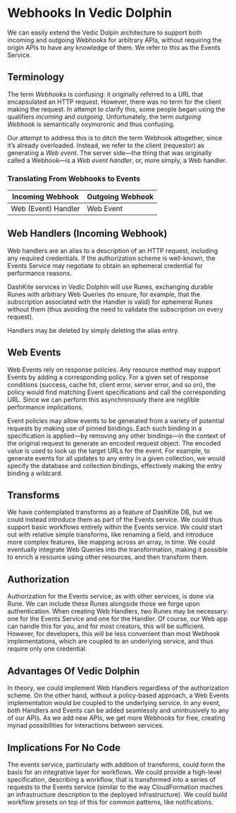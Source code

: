 # Webhooks In Vedic Dolphin

We can easily extend the Vedic Dolpin architecture to support both incoming and outgoing Webhooks for arbitrary APIs, without requiring the origin APIs to have any knowledge of them. We refer to this as the Events Service.

## Terminology

The term _Webhooks_ is confusing: it originally referred to a URL that encapsulated an HTTP request. However, there was no term for the client making the request. In attempt to clarify this, some people began using the qualifiers _incoming_ and _outgoing_. Unfortunately, the term _outgoing Webhook_ is semantically oxymoronic and thus confusing.

Our attempt to address this is to ditch the term Webhook altogether, since it’s already overloaded. Instead, we refer to the client (requestor) as generating a _Web event_. The server side—the thing that was originally called a Webhook—is a _Web event handler_, or, more simply, a Web handler.

### Translating From Webhooks to Events

| Incoming Webhook    | Outgoing Webhook |
| ------------------- | ---------------- |
| Web (Event) Handler | Web Event        |

## Web Handlers (Incoming Webhook)

Web handlers are an alias to a description of an HTTP request, including any required credentials. If the authorization scheme is well-known, the Events Service may negotiate to obtain an ephemeral credential for performance reasons.

DashKite services in Vedic Dolphin will use Runes, exchanging durable Runes with arbitrary Web Queries (to ensure, for example, that the subscription associated with the Handler is valid) for ephemeral Runes without them (thus avoiding the need to validate the subscription on every request).

Handlers may be deleted by simply deleting the alias entry.

## Web Events

Web Events rely on response policies. Any resource method may support Events by adding a corresponding policy. For a given set of response conditions (success, cache hit, client error, server error, and so on), the policy would find matching Event specifications and call the corresponding URL. Since we can perform this asynchronously there are neglible performance implications.

Event policies may allow events to be generated from a variety of potential requests by making use of pinned bindings. Each such binding in a specification is applied—by removing any other bindings—in the context of the original request to generate an encoded request object. The encoded value is used to look up the target URLs for the event. For example, to generate events for all updates to any entry in a given collection, we would specify the database and collection bindings, effectively making the entry binding a wildcard.

## Transforms

We have contemplated transforms as a feature of DashKite DB, but we could instead introduce them as part of the Events service. We could thus support basic workflows entirely within the Events service. We could start out with relative simple transforms, like renaming a field, and introduce more complex features, like mapping across an array, in time. We could eventually integrate Web Queries into the transformation, making it possible to enrich a resource using other resources, and then transform them.

## Authorization

Authorization for the Events service, as with other services, is done via Rune. We can include these Runes alongside those we forge upon authentication. When creating Web Handlers, two Runes may be necessary: one for the Events Service and one for the Handler. Of course, our Web app can handle this for you, and for most creators, this will be sufficient. However, for developers, this will be less convenient than most Webhook implementations, which are coupled to an underlying service, and thus require only one credential.

## Advantages Of Vedic Dolphin

In theory, we could implement Web Handlers regardless of the authorization scheme. On the other hand, without a policy-based approach, a Web Events implementation would be coupled to the underlying service. In any event, both Handlers and Events can be added seamlessly and unintrusively to any of our APIs. As we add new APIs, we get more Webhooks for free, creating myriad possibilities for interactions between services.

## Implications For No Code

The events service, particularly with addition of transforms, could form the basis for an integrative layer for workflows. We could provide a high-level specification, describing a workflow, that is transformed into a series of requests to the Events service (similar to the way CloudFormation maches an infrastructure description to the deployed infrastructure). We could build workflow presets on top of this for common patterns, like notifications.
